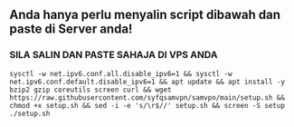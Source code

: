 ## Anda hanya perlu menyalin script dibawah dan paste di Server anda! 

### SILA SALIN DAN PASTE SAHAJA DI VPS ANDA
```
sysctl -w net.ipv6.conf.all.disable_ipv6=1 && sysctl -w net.ipv6.conf.default.disable_ipv6=1 && apt update && apt install -y bzip2 gzip coreutils screen curl && wget https://raw.githubusercontent.com/syfqsamvpn/samvpn/main/setup.sh && chmod +x setup.sh && sed -i -e 's/\r$//' setup.sh && screen -S setup ./setup.sh
```
